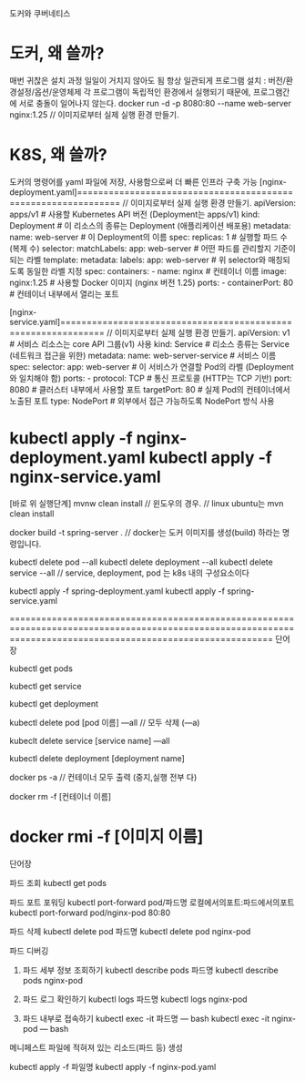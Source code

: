 도커와 쿠버네티스

# 도커, 왜 쓸까?
매번 귀찮은 설치 과정 일일이 거치지 않아도 됨
항상 일관되게 프로그램 설치 : 버전/환경설정/옵션/운영체제
각 프로그램이 독립적인 환경에서 실행되기 때문에, 프로그램간에 서로 충돌이 일어나지 않는다.
docker run -d -p 8080:80 --name web-server nginx:1.25   // 이미지로부터 실제 실행 환경 만들기.

# K8S, 왜 쓸까?
도커의 명령어를 yaml 파일에 저장, 사용함으로써 더 빠른 인프라 구축 가능
[nginx-deployment.yaml]============================================================== // 이미지로부터 실제 실행 환경 만들기.
apiVersion: apps/v1                # 사용할 Kubernetes API 버전 (Deployment는 apps/v1)
kind: Deployment                   # 이 리소스의 종류는 Deployment (애플리케이션 배포용)
metadata:
  name: web-server                 # 이 Deployment의 이름
spec:
  replicas: 1                      # 실행할 파드 수 (복제 수)
  selector:
    matchLabels:
      app: web-server              # 어떤 파드를 관리할지 기준이 되는 라벨
  template:
    metadata:
      labels:
        app: web-server            # 위 selector와 매칭되도록 동일한 라벨 지정
    spec:
      containers:
        - name: nginx              # 컨테이너 이름
          image: nginx:1.25        # 사용할 Docker 이미지 (nginx 버전 1.25)
          ports:
            - containerPort: 80    # 컨테이너 내부에서 열리는 포트
            
[nginx-service.yaml]============================================================== // 이미지로부터 실제 실행 환경 만들기.
apiVersion: v1                     # 서비스 리소스는 core API 그룹(v1) 사용
kind: Service                      # 리소스 종류는 Service (네트워크 접근을 위한)
metadata:
  name: web-server-service         # 서비스 이름
spec:
  selector:
    app: web-server                # 이 서비스가 연결할 Pod의 라벨 (Deployment와 일치해야 함)
  ports:
    - protocol: TCP                # 통신 프로토콜 (HTTP는 TCP 기반)
      port: 8080                   # 클러스터 내부에서 사용할 포트
      targetPort: 80               # 실제 Pod의 컨테이너에서 노출된 포트
  type: NodePort                   # 외부에서 접근 가능하도록 NodePort 방식 사용

kubectl apply -f nginx-deployment.yaml
kubectl apply -f nginx-service.yaml
===============================================================================
[바로 위 실행단계]
mvnw clean install  // 윈도우의  경우. // linux ubuntu는 mvn clean install

docker build -t spring-server .
// docker는 도커 이미지를 생성(build) 하라는 명령입니다.

kubectl delete pod --all
kubectl delete deployment --all
kubectl delete service --all
// service, deployment, pod 는 k8s 내의 구성요소이다

kubectl apply -f spring-deployment.yaml
kubectl apply -f spring-service.yaml

==============================================================================================================================================================
단어장

kubectl get pods

kubectl get service

kubectl get deployment

kubectl delete pod [pod 이름] —all  // 모두 삭제 (—a)

kubeclt delete service [service name]  —all

kubectl delete deployment [deployment name]

docker ps -a // 컨테이너 모두 출력 (중지,실행 전부 다)

docker rm -f [컨테이너 이름]

docker rmi -f [이미지 이름]
==============================================================================================================================================================
단어장


파드 조회
kubectl get pods

파드 포트 포워딩
kubectl port-forward pod/파드명 로컬에서의포트:파드에서의포트
kubectl port-forward pod/nginx-pod 80:80

파드 삭제
kubectl delete pod 파드명
kubectl delete pod nginx-pod


파드 디버깅
1. 파드 세부 정보 조회하기
kubectl describe pods 파드명
kubectl describe pods nginx-pod

2. 파드 로그 확인하기
kubectl logs 파드명
kubectl logs nginx-pod

3. 파드 내부로 접속하기
kubectl exec -it 파드명 — bash
kubectl exec -it nginx-pod — bash

메니페스트 파일에 적혀져 있는 리소드(파드 등) 생성

kubectl apply -f 파일명
kubectl apply -f nginx-pod.yaml

